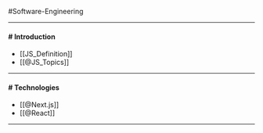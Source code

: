 #Software-Engineering 

---
#### # Introduction

- [[JS_Definition]]
- [[@JS_Topics]]

---
#### # Technologies

- [[@Next.js]]
- [[@React]]

---